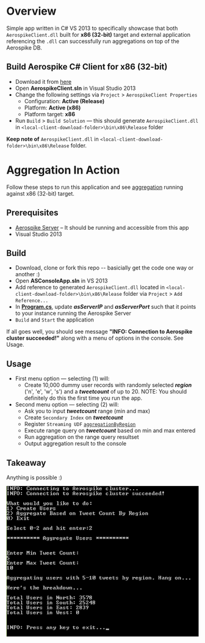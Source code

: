 # Overview
Simple app written in C# VS 2013 to specifically showcase that both `AerospikeClient.dll` built for **x86 (32-bit)** target and external application referencing the `.dll` can successfully run aggregations on top of the Aerospike DB. 

## Build Aerospike C# Client for **x86 (32-bit)**

- Download it from [here](http://www.aerospike.com/download/client/csharp/3.0.12/)
- Open **AerospikeClient.sln** in Visual Studio 2013
- Change the following settings via `Project` > `AerospikeClient Properties`
    + Configuration: **Active (Release)**
    + Platform: **Active (x86)** 
    + Platform target: **x86**
- Run `Build` > `Build Solution` &mdash; this should generate `AerospikeClient.dll` in `<local-client-download-folder>\bin\x86\Release` folder

**Keep note of** `AerospikeClient.dll` in `<local-client-download-folder>\bin\x86\Release` folder.

# Aggregation In Action 

Follow these steps to run this application and see [aggregation](/ASConsoleApp/udf/aggregationByRegion.lua) running against x86 (32-bit) target.

## Prerequisites

- [Aerospike Server](http://www.aerospike.com/download/server/latest) – It should be running and accessible from this app
- Visual Studio 2013

## Build

- Download, clone or fork this repo -- basicially get the code one way or another :)
- Open **ASConsoleApp.sln** in VS 2013
- Add reference to generated `AerospikeClient.dll` located in `<local-client-download-folder>\bin\x86\Release` folder via `Project` > `Add Reference...`
- In [**Program.cs**](/ASConsoleApp/Program.cs), update ***asServerIP*** and ***asServerPort*** such that it points to your instance running the Aerospike Server
- `Build` and `Start` the application

If all goes well, you should see message **"INFO: Connection to Aerospike cluster succeeded!"** along with a menu of options in the console. See Usage.

## Usage

- First menu option &mdash; selecting (1) will:
  - Create 10,000 dummy user records with randomly selected ***region*** ('n', 'e', 'w', 's') and a ***tweetcount*** of up to 20. NOTE: You should definitely do this the first time you run the app.
- Second menu option &mdash; selecting (2) will:
  - Ask you to input ***tweetcount*** range (min and max)
  - Create `Secondary Index` on ***tweetcount*** 
  - Register `Streaming UDF` [`aggregationByRegion`](/ASConsoleApp/udf/aggregationByRegion.lua)
  - Execute range query on ***tweetcount*** based on min and max entered
  - Run aggregation on the range query resultset 
  - Output aggregation result to the console
  
## Takeaway

Anything is possible :)

![Check This Out](/ASConsoleApp/app_console.png?raw=true)
